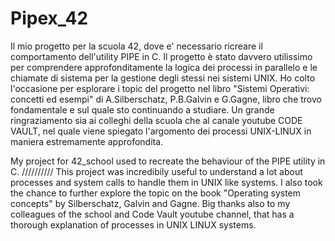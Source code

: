 # Pipex_42

Il mio progetto per la scuola 42, dove e' necessario ricreare il comportamento dell'utility PIPE in C. 
Il progetto è stato davvero utilissimo per comprendere approfonditamente la logica dei processi in parallelo e le chiamate di sistema per la gestione degli stessi nei sistemi UNIX. 
Ho colto l'occasione per esplorare i topic del progetto nel libro "Sistemi Operativi: concetti ed esempi" di A.Silberschatz, P.B.Galvin e G.Gagne, libro che trovo fondamentale e sul quale sto continuando a studiare. 
Un grande ringraziamento sia ai colleghi della scuola che al canale youtube CODE VAULT, nel quale viene spiegato l'argomento dei processi UNIX-LINUX in maniera estremamente approfondita. 


My project for 42_school used to recreate the behaviour of the PIPE utility in C.
//////////
This project was incredibily useful to understand a lot about processes and system calls to handle them in UNIX like systems.
I also took the chance to further explore the topic on the book "Operating system concepts" by Silberschatz, Galvin and Gagne.
Big thanks also to my colleagues of the school and Code Vault youtube channel, that has a thorough explanation of processes in UNIX LINUX systems.
